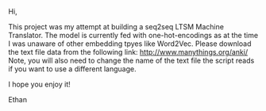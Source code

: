 Hi,

This project was my attempt at building a seq2seq LTSM Machine Translator. The model is currently fed with one-hot-encodings as at the time I was unaware of other embedding tpyes like Word2Vec. Please download the text file data from the following link: http://www.manythings.org/anki/ Note, you will also need to change the name of the text file the script reads if you want to use a different language.

I hope you enjoy it! 

Ethan
